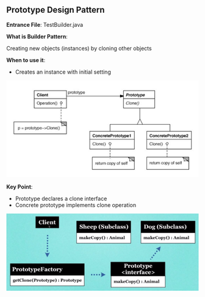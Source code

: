 ## Prototype Design Pattern

**Entrance File**: TestBuilder.java

**What is Builder Pattern**:

Creating new objects (instances) by cloning other objects

**When to use it**:

- Creates an instance with initial setting

![image](diagram1.png)

**Key Point**:

- Prototype declares a clone interface
- Concrete prototype implements clone operation

![image](diagram.png)
